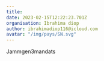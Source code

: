 ```yaml
---
title: 
date: 2023-02-15T12:22:23.701Z
organisation: Ibrahima diop
author: ibrahimadiop116@icloud.com
avatar: "/img/pays/SN.svg"
---
```


Jammgen3mandats